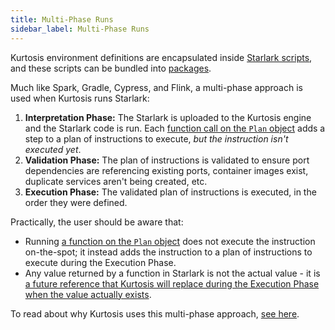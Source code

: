 ```yaml
---
title: Multi-Phase Runs
sidebar_label: Multi-Phase Runs
---
```


<!-- TODO Refactor this a bit when we have a 'plan' object -->

Kurtosis environment definitions are encapsulated inside [Starlark scripts][starlark-explanation], and these scripts can be bundled into [packages][packages].

Much like Spark, Gradle, Cypress, and Flink, a multi-phase approach is used when Kurtosis runs Starlark:

<!-- TODO Add a dependency phase when we do dependency resolution before interpretation? -->
1. **Interpretation Phase:** The Starlark is uploaded to the Kurtosis engine and the Starlark code is run. Each [function call on the `Plan` object][plan-starlark-reference] adds a step to a plan of instructions to execute, _but the instruction isn't executed yet_.
1. **Validation Phase:** The plan of instructions is validated to ensure port dependencies are referencing existing ports, container images exist, duplicate services aren't being created, etc.
1. **Execution Phase:** The validated plan of instructions is executed, in the order they were defined.

Practically, the user should be aware that:

- Running [a function on the `Plan` object][plan-starlark-reference] does not execute the instruction on-the-spot; it instead adds the instruction to a plan of instructions to execute during the Execution Phase.
- Any value returned by a function in Starlark is not the actual value - it is [a future reference that Kurtosis will replace during the Execution Phase when the value actually exists][future-references-reference].

To read about why Kurtosis uses this multi-phase approach, [see here][multi-phase-runs-explanation].

<!---------------- ONLY LINKS BELOW HERE ------------------------->
[starlark-explanation]: ../explanations/starlark.md
[plan-starlark-reference]: ../starlark-reference/plan.md
[packages]: ./packages.md
[multi-phase-runs-explanation]: ../explanations/why-multi-phase-runs.md
[future-references-reference]: ./future-references.md
